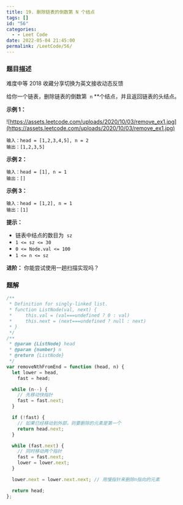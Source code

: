 ```yaml
---
title: 19. 删除链表的倒数第 N 个结点
tags: []
id: "56"
categories:
  - - Leet Code
date: 2022-05-04 21:45:00
permalink: /LeetCode/56/
---
```


### 题目描述

难度中等 2018 收藏分享切换为英文接收动态反馈

给你一个链表，删除链表的倒数第  `n` \*\*个结点，并且返回链表的头结点。

**示例 1：**

![https://assets.leetcode.com/uploads/2020/10/03/remove_ex1.jpg](https://assets.leetcode.com/uploads/2020/10/03/remove_ex1.jpg)

```
输入：head = [1,2,3,4,5], n = 2
输出：[1,2,3,5]

```

<!--more-->

**示例 2：**

```
输入：head = [1], n = 1
输出：[]

```

**示例 3：**

```
输入：head = [1,2], n = 1
输出：[1]

```

**提示：**

- 链表中结点的数目为  `sz`
- `1 <= sz <= 30`
- `0 <= Node.val <= 100`
- `1 <= n <= sz`

**进阶：** 你能尝试使用一趟扫描实现吗？

### 题解

```jsx
/**
 * Definition for singly-linked list.
 * function ListNode(val, next) {
 *     this.val = (val===undefined ? 0 : val)
 *     this.next = (next===undefined ? null : next)
 * }
 */
/**
 * @param {ListNode} head
 * @param {number} n
 * @return {ListNode}
 */
var removeNthFromEnd = function (head, n) {
  let lower = head,
    fast = head;

  while (n--) {
    // 先移动快指针
    fast = fast.next;
  }

  if (!fast) {
    // 如果已经移动到外部，则要删除的元素是第一个
    return head.next;
  }

  while (fast.next) {
    // 同时移动两个指针
    fast = fast.next;
    lower = lower.next;
  }

  lower.next = lower.next.next; // 用慢指针来删除n指向的元素

  return head;
};
```

